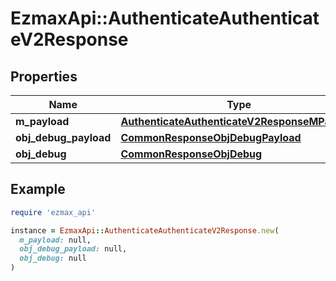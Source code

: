 # EzmaxApi::AuthenticateAuthenticateV2Response

## Properties

| Name | Type | Description | Notes |
| ---- | ---- | ----------- | ----- |
| **m_payload** | [**AuthenticateAuthenticateV2ResponseMPayload**](AuthenticateAuthenticateV2ResponseMPayload.md) |  |  |
| **obj_debug_payload** | [**CommonResponseObjDebugPayload**](CommonResponseObjDebugPayload.md) |  | [optional] |
| **obj_debug** | [**CommonResponseObjDebug**](CommonResponseObjDebug.md) |  | [optional] |

## Example

```ruby
require 'ezmax_api'

instance = EzmaxApi::AuthenticateAuthenticateV2Response.new(
  m_payload: null,
  obj_debug_payload: null,
  obj_debug: null
)
```


